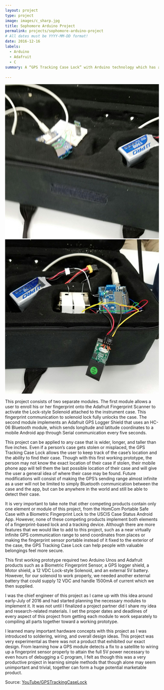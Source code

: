 ```yaml
---
layout: project
type: project
image: images/c_sharp.jpg
title: Sophomore Arduino Project
permalink: projects/sophomore-arduino-project
# All dates must be YYYY-MM-DD format!
date: 2016-12-16
labels:
  - Arduino
  - Adafruit 
  - C
summary: A “GPS Tracking Case Lock” with Arduino technology which has a fingerprint scanner lock and regularly sends GPS coordinates to an Android app.

---
```


<div class="ui small rounded images">
  <img class="ui image" src="../images/296 (1).jpg">
  <img class="ui image" src="../images/296 (2).jpg">
</div>

This project consists of two separate modules. The first module allows a user to enroll his or her fingerprint onto the Adafruit Fingerprint Scanner to activate the Lock-style Solenoid attached to the instrument case. This fingerprint communication to solenoid lock fully unlocks the case. The second module implements an Adafruit GPS Logger Shield that uses an HC-06 Bluetooth module, which sends longitude and latitude coordinates to a mobile Android app through Serial communication every five seconds. 

This project can be applied to any case that is wider, longer, and taller than five inches. Even if a person’s case gets stolen or misplaced, the GPS Tracking Case Lock allows the user to keep track of the case’s location and the ability to find their case. Though with this first working prototype, the person may not know the exact location of their case if stolen, their mobile phone app will tell them the last possible location of their case and will give the user a general idea of where their case may be found. Future modifications will consist of making the GPS’s sending range almost infinite as a user will not be limited to simply Bluetooth communication between the case and the app, but can be anywhere in the world and still be able to detect their case.

It is very important to take note that other competing products contain only one element or module of this project, from the HomCom Portable Safe Case with a Biometric Fingerprint Lock to the USCIS Case Status Android App. However, none of these competing products implement both elements of a fingerprint-based lock and a tracking device. Although there are more features that we would like to add to this project, such as a near virtually infinite GPS communication range to send coordinates from places or making the fingerprint sensor portable instead of it fixed to the exterior of the case, the GPS Tracking Case Lock can help people with valuable belongings feel more secure.

This first working prototype required two Arduino Unos and Adafruit products such as a Biometric Fingerprint Sensor, a GPS logger shield, a Motor shield, a 12 VDC Lock-style Solenoid, and an external 5V battery. However, for our solenoid to work properly, we needed another external battery that could supply 12 VDC and handle 1500mA of current which we then supplied.

I was the chief engineer of this project as I came up with this idea around early-July of 2016 and had started planning the necessary modules to implement it. It was not until I finalized a project partner did I share my idea and research-related materials. I set the proper dates and deadlines of every aspect of this project from getting each module to work separately to compiling all parts together toward a working prototype. 

I learned many important hardware concepts with this project as I was introduced to soldering, wiring, and overall design ideas. This project was very experimental as there was not a product that exhibited our exact design. From learning how a GPS module detects a fix to a satellite to wiring up a fingerprint sensor properly to attain the full 5V power necessary to even hours of debugging a C program, I felt as though this was a very productive project in learning simple methods that though alone may seem unimportant and trivial, together can form a huge potential marketable product.


Source: <a href="https://youtu.be/izAxeNXCFF8"><i class="large youtube icon "></i>YouTube/GPSTrackingCaseLock</a>
